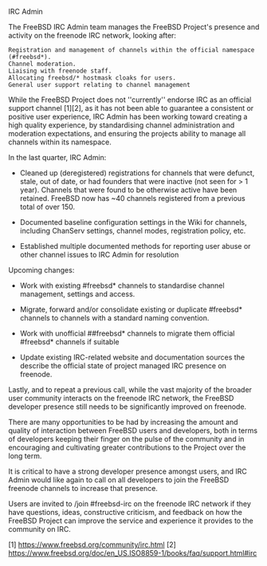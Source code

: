 IRC Admin

The FreeBSD IRC Admin team manages the FreeBSD Project's presence and activity on the freenode IRC network, looking after:

    Registration and management of channels within the official namespace (#freebsd*).
    Channel moderation.
    Liaising with freenode staff.
    Allocating freebsd/* hostmask cloaks for users.
    General user support relating to channel management   

While the FreeBSD Project does not ''currently'' endorse IRC as an official support channel [1][2], as it has not been able to guarantee a consistent or positive user experience, IRC Admin has been working toward creating a high quality experience, by standardising channel administration and moderation expectations, and ensuring the projects ability to manage all channels within its namespace. 

In the last quarter, IRC Admin:

 - Cleaned up (deregistered) registrations for channels that were defunct, stale, out of date, or had founders that were inactive (not seen for > 1 year). Channels that were found to be otherwise active have been retained. FreeBSD now has ~40 channels registered from a previous total of over 150.

 - Documented baseline configuration settings in the Wiki for channels, including ChanServ settings, channel modes, registration policy, etc.
 
 - Established multiple documented methods for reporting user abuse or other channel issues to IRC Admin for resolution
 
Upcoming changes:

 - Work with existing #freebsd* channels to standardise channel management, settings and access.
 
 - Migrate, forward and/or consolidate existing or duplicate #freebsd* channels to channels with a standard naming convention.
 
 - Work with unofficial ##freebsd* channels to migrate them official #freebsd* channels if suitable
 
 - Update existing IRC-related website and documentation sources the describe the official state of project managed IRC presence on freenode.

Lastly, and to repeat a previous call, while the vast majority of the broader user community interacts on the freenode IRC network, the FreeBSD developer presence still needs to be significantly improved on freenode.

There are many opportunities to be had by increasing the amount and quality of interaction between FreeBSD users and developers, both in terms of developers keeping their finger on the pulse of the community and in encouraging and cultivating greater contributions to the Project over the long term.

It is critical to have a strong developer presence amongst users, and IRC Admin would like again to call on all developers to join the FreeBSD freenode channels to increase that presence.

Users are invited to /join #freebsd-irc on the freenode IRC network if they have questions, ideas, constructive criticism, and feedback on how the FreeBSD Project can improve the service and experience it provides to the community on IRC.

[1] https://www.freebsd.org/community/irc.html
[2] https://www.freebsd.org/doc/en_US.ISO8859-1/books/faq/support.html#irc

